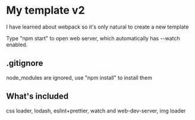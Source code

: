 # My template v2

I have learned about webpack so it's only natural to create a new template

Type "npm start" to open web server, which automatically has --watch enabled. 

## .gitignore

node_modules are ignored, use "npm install" to install them

## What's included

css loader, lodash, eslint+prettier, watch and web-dev-server, img loader
